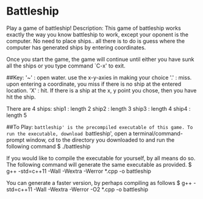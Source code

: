 # Battleship

Play a game of battleship!
Description:
This game of battleship works exactly the way you know battleship to work, except
your oponent is the computer. No need to place ships.. all there is to do is guess
where the computer has generated ships by entering coordinates.

Once you start the game, the game will continue until either you have sunk all
the ships or you type command `C-x' to exit.

##Key:
'~' : open water. use the x-y-axies in making your choice
'.' : miss. upon entering a coordinate, you miss if there is no ship at the entered
      location.
'X' : hit. If there is a ship at the x, y point you chose, then you have hit the ship.

There are 4 ships:
ship1 : length 2
ship2 : length 3
ship3 : length 4
ship4 : length 5

##To Play:
`battleship' is the precompiled executable of this game. To run the executable,
download `battleship', open a terminal/command-prompt window, cd to the directory
you downloaded to and run the following command
$ ./battleship

If you would like to compile the executable for yourself, by all means do so.
The following command will generate the same executable as provided.
$ g++ -std=c++11 -Wall -Wextra -Werror *.cpp -o battleship

You can generate a faster version, by perhaps compiling as follows
$ g++ -std=c++11 -Wall -Wextra -Werror -O2 *.cpp -o battleship


